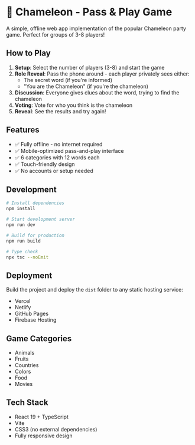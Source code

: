 # 🦎 Chameleon - Pass & Play Game

A simple, offline web app implementation of the popular Chameleon party game. Perfect for groups of 3-8 players!

## How to Play

1. **Setup**: Select the number of players (3-8) and start the game
2. **Role Reveal**: Pass the phone around - each player privately sees either:
   - The secret word (if you're informed)
   - "You are the Chameleon" (if you're the chameleon)
3. **Discussion**: Everyone gives clues about the word, trying to find the chameleon
4. **Voting**: Vote for who you think is the chameleon
5. **Reveal**: See the results and try again!

## Features

- ✅ Fully offline - no internet required
- ✅ Mobile-optimized pass-and-play interface
- ✅ 6 categories with 12 words each
- ✅ Touch-friendly design
- ✅ No accounts or setup needed

## Development

```bash
# Install dependencies
npm install

# Start development server
npm run dev

# Build for production
npm run build

# Type check
npx tsc --noEmit
```

## Deployment

Build the project and deploy the `dist` folder to any static hosting service:

- Vercel
- Netlify 
- GitHub Pages
- Firebase Hosting

## Game Categories

- Animals
- Fruits
- Countries
- Colors
- Food
- Movies

## Tech Stack

- React 19 + TypeScript
- Vite
- CSS3 (no external dependencies)
- Fully responsive design
